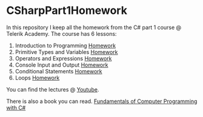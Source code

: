 # CSharpPart1Homework

In this repository I keep all the homework from the C# part 1 course @ Telerik Academy. The course has 6 lessons:

1. Introduction to Programming [Homework](https://github.com/TelerikAcademy/CSharp-Part-1/blob/master/1.%20Introduction%20to%20Programming/README.md)
2. Primitive Types and Variables [Homework](https://github.com/TelerikAcademy/CSharp-Part-1/blob/master/2.%20Data%20Types%20and%20Variables/README.md)
3. Operators and Expressions [Homework](https://github.com/TelerikAcademy/CSharp-Part-1/blob/master/3.%20Operators%20and%20Expressions/README.md)
4. Console Input and Output [Homework](https://github.com/TelerikAcademy/CSharp-Part-1/blob/master/4.%20Console%20In%20and%20Out/README.md)
5. Conditional Statements [Homework](https://github.com/TelerikAcademy/CSharp-Part-1/blob/master/5.%20Conditional%20Statements/README.md)
6. Loops [Homework](https://github.com/TelerikAcademy/CSharp-Part-1/blob/master/6.%20Loops/README.md)

You can find the lectures @ [Youtube](https://www.youtube.com/channel/UCLC-vbm7OWvpbqzXaoAMGGw).

There is also a book you can read. [Fundamentals of Computer Programming with C#](http://www.introprogramming.info/english-intro-csharp-book/read-online/)
